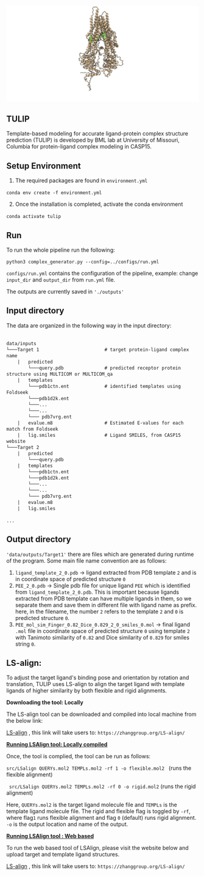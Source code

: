 
![T1158v3](example/T1158v3_human.png)

## TULIP
Template-based modeling for accurate ligand-protein complex structure prediction (TULIP) is developed by BML lab at University of Missouri, Columbia for protein-ligand complex modeling in CASP15.

## Setup Environment
1. The required packages are found in ``environment.yml`` 

``conda env create -f environment.yml``

2. Once the installation is completed, activate the conda environment

``conda activate tulip``

## Run
To run the whole pipeline run the following:

    python3 complex_generator.py --config=../configs/run.yml 

``configs/run.yml`` contains the configuration of the pipeline, example: change ``input_dir`` and ``output_dir`` from ``run.yml`` file.

The outputs are currently saved in 
``'./outputs'``

## Input directory
The data are organized in the following way in the input directory:

```

data/inputs
└───Target 1                        # target protein-ligand complex name
    |   predicted                   
        └───query.pdb               # predicted receptor protein structure using MULTICOM or MULTICOM_qa
    |   templates
        └───pdb1ctn.ent             # identified templates using Foldseek
        └───pdb1d2k.ent
        └───...
        └───...
        └─── pdb7vrg.ent
    |   evalue.m8                   # Estimated E-values for each match from Foldseek
    |   lig.smiles                  # Ligand SMILES, from CASP15 website
└───Target 2
    |   predicted                   
        └───query.pdb               
    |   templates
        └───pdb1ctn.ent             
        └───pdb1d2k.ent
        └───...
        └───...
        └─── pdb7vrg.ent
    |   evalue.m8                   
    |   lig.smiles 
    
...
```


## Output directory
``'data/outputs/Target1'`` 
there are files which are generated during runtime of the program. Some main file name convention are as
follows:
1. ``ligand_template_2_0.pdb`` -> ligand extracted from PDB template `2` and is in coordinate space of predicted structure `0`
2. ``PEE_2_0.pdb`` -> Single pdb file for unique ligand `PEE` which is identified from ``ligand_template_2_0.pdb``. This is important because ligands extracted from PDB template can have multiple ligands in them, so we separate them and save them in different file with ligand name as prefix. here, in the filename, the number `2` refers to the template `2` and `0` is predicted structure `0`.
3. ``PEE_mol_sim_Finger_0.82_Dice_0.829_2_0_smiles_0.mol`` -> final ligand `.mol` file in coordinate space of predicted structure `0` using template `2` with Tanimoto similarity of `0.82` and Dice similarity of `0.829` for smiles string `0`.

## LS-align:
To adjust the target ligand's binding pose and orientation by rotation and translation, TULIP uses LS-align to align the target ligand with template ligands of higher similarity by both flexible and rigid alignments.

**Downloading the tool: Locally**

The LS-align tool can be downloaded and compiled into local machine from the below link:

[LS-align](https://zhanggroup.org/LS-align/) , this link will take users to: ```https://zhanggroup.org/LS-align/```

<ins>**Running LSAlign tool: Locally compiled**</ins>

Once, the tool is complied, the tool can be run as follows:

``src/LSalign QUERYs.mol2 TEMPLs.mol2 -rf 1 -o flexible.mol2 `` (runs the flexible alignment)

`` src/LSalign QUERYs.mol2 TEMPLs.mol2 -rf 0 -o rigid.mol2`` (runs the rigid alignment)

Here, ``QUERYs.mol2`` is the target ligand molecule file and ``TEMPLs`` is the template ligand molecule file. The rigid and flexible flag is toggled by ``-rf``, where flag``1`` runs flexible alignment and flag ``0`` (default) runs rigid alignment. ``-o`` is the output location and name of the output.


<ins>**Running LSAlign tool : Web based**</ins>

To run the web based tool of LSAlign, please visit the website below and upload target and template ligand structures.

[LS-align](https://zhanggroup.org/LS-align/) , this link will take users to: ```https://zhanggroup.org/LS-align/```



